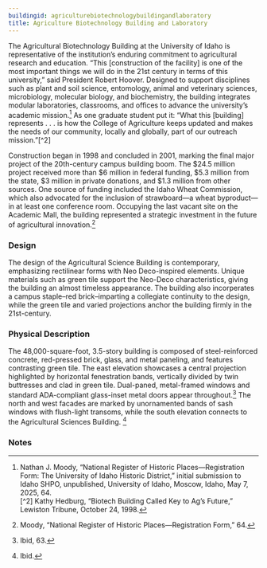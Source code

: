 ```yaml
---
buildingid: agriculturebiotechnologybuildingandlaboratory
title: Agriculture Biotechnology Building and Laboratory
---
```


The Agricultural Biotechnology Building at the University of Idaho is representative of the institution’s enduring commitment to agricultural research and education. “This \[construction of the facility] is one of the most important things we will do in the 21st century in terms of this university,” said President Robert Hoover. Designed to support disciplines such as plant and soil science, entomology, animal and veterinary sciences, microbiology, molecular biology, and biochemistry, the building integrates modular laboratories, classrooms, and offices to advance the university’s academic mission.[^1] As one graduate student put it: “What this \[building] represents . . . is how the College of Agriculture keeps updated and makes the needs of our community, locally and globally, part of our outreach mission.”[^2]  

Construction began in 1998 and concluded in 2001, marking the final major project of the 20th-century campus building boom. The $24.5 million project received more than $6 million in federal funding, $5.3 million from the state, $3 million in private donations, and $1.3 million from other sources. One source of funding included the Idaho Wheat Commission, which also advocated for the inclusion of strawboard—a wheat byproduct—in at least one conference room. Occupying the last vacant site on the Academic Mall, the building represented a strategic investment in the future of agricultural innovation.[^3]

### Design

The design of the Agricultural Science Building is contemporary, emphasizing rectilinear forms with Neo Deco-inspired elements. Unique materials such as green tile support the Neo-Deco characteristics, giving the building an almost timeless appearance. The building also incorperates a campus staple–red brick–imparting a collegiate continuity to the design, while the green tile and varied projections anchor the building firmly in the 21st-century. 
  
### Physical Description
The 48,000-square-foot, 3.5-story building is composed of steel-reinforced concrete, red-pressed brick, glass, and metal paneling, and features contrasting green tile. The east elevation showcases a central projection highlighted by horizontal fenestration bands, vertically divided by twin buttresses and clad in green tile. Dual-paned, metal-framed windows and standard ADA-compliant glass-inset metal doors appear throughout.[^4] The north and west facades are marked by unornamented bands of sash windows with flush-light transoms, while the south elevation connects to the Agricultural Sciences Building. [^5]


### Notes 
[^1]:  Nathan J. Moody, “National Register of Historic Places—Registration Form: The University of Idaho Historic District,” initial submission to Idaho SHPO, unpublished, University of Idaho, Moscow, Idaho, May 7, 2025, 64.  
[^2] Kathy Hedburg, “Biotech Building Called Key to Ag’s Future,” Lewiston Tribune, October 24, 1998.  
[^3]: Moody, “National Register of Historic Places—Registration Form,” 64.  
[^4]: Ibid, 63.  
[^5]: Ibid.   

